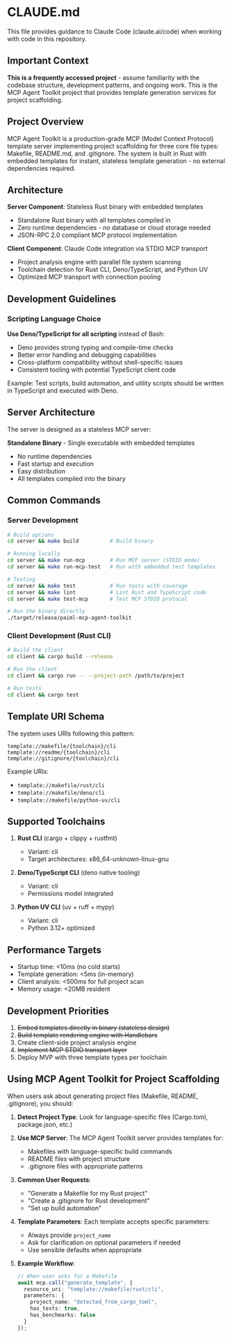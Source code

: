 # CLAUDE.md

This file provides guidance to Claude Code (claude.ai/code) when working with code in this repository.

## Important Context

**This is a frequently accessed project** - assume familiarity with the codebase structure, development patterns, and ongoing work. This is the MCP Agent Toolkit project that provides template generation services for project scaffolding.

## Project Overview

MCP Agent Toolkit is a production-grade MCP (Model Context Protocol) template server implementing project scaffolding for three core file types: Makefile, README.md, and .gitignore. The system is built in Rust with embedded templates for instant, stateless template generation - no external dependencies required.

## Architecture

**Server Component**: Stateless Rust binary with embedded templates
- Standalone Rust binary with all templates compiled in
- Zero runtime dependencies - no database or cloud storage needed
- JSON-RPC 2.0 compliant MCP protocol implementation

**Client Component**: Claude Code integration via STDIO MCP transport
- Project analysis engine with parallel file system scanning
- Toolchain detection for Rust CLI, Deno/TypeScript, and Python UV
- Optimized MCP transport with connection pooling

## Development Guidelines

### Scripting Language Choice

**Use Deno/TypeScript for all scripting** instead of Bash:
- Deno provides strong typing and compile-time checks
- Better error handling and debugging capabilities
- Cross-platform compatibility without shell-specific issues
- Consistent tooling with potential TypeScript client code

Example: Test scripts, build automation, and utility scripts should be written in TypeScript and executed with Deno.

## Server Architecture

The server is designed as a stateless MCP server:

**Standalone Binary** - Single executable with embedded templates
- No runtime dependencies
- Fast startup and execution
- Easy distribution
- All templates compiled into the binary

## Common Commands

### Server Development
```bash
# Build options
cd server && make build          # Build binary

# Running locally
cd server && make run-mcp        # Run MCP server (STDIO mode)
cd server && make run-mcp-test   # Run with embedded test templates

# Testing
cd server && make test           # Run tests with coverage
cd server && make lint           # Lint Rust and TypeScript code
cd server && make test-mcp       # Test MCP STDIO protocol

# Run the binary directly
./target/release/paiml-mcp-agent-toolkit
```

### Client Development (Rust CLI)
```bash
# Build the client
cd client && cargo build --release

# Run the client
cd client && cargo run -- --project-path /path/to/project

# Run tests
cd client && cargo test
```

## Template URI Schema

The system uses URIs following this pattern:
```
template://makefile/{toolchain}/cli
template://readme/{toolchain}/cli
template://gitignore/{toolchain}/cli
```

Example URIs:
- `template://makefile/rust/cli`
- `template://makefile/deno/cli`
- `template://makefile/python-uv/cli`

## Supported Toolchains

1. **Rust CLI** (cargo + clippy + rustfmt)
   - Variant: cli
   - Target architectures: x86_64-unknown-linux-gnu

2. **Deno/TypeScript CLI** (deno native tooling)
   - Variant: cli
   - Permissions model integrated

3. **Python UV CLI** (uv + ruff + mypy)
   - Variant: cli
   - Python 3.12+ optimized

## Performance Targets

- Startup time: <10ms (no cold starts)
- Template generation: <5ms (in-memory)
- Client analysis: <500ms for full project scan
- Memory usage: <20MB resident

## Development Priorities

1. ~~Embed templates directly in binary (stateless design)~~
2. ~~Build template rendering engine with Handlebars~~
3. Create client-side project analysis engine
4. ~~Implement MCP STDIO transport layer~~
5. Deploy MVP with three template types per toolchain

## Using MCP Agent Toolkit for Project Scaffolding

When users ask about generating project files (Makefile, README, .gitignore), you should:

1. **Detect Project Type**: Look for language-specific files (Cargo.toml, package.json, etc.)
2. **Use MCP Server**: The MCP Agent Toolkit server provides templates for:
   - Makefiles with language-specific build commands
   - README files with project structure
   - .gitignore files with appropriate patterns

3. **Common User Requests**:
   - "Generate a Makefile for my Rust project"
   - "Create a .gitignore for Rust development"
   - "Set up build automation"

4. **Template Parameters**: Each template accepts specific parameters:
   - Always provide `project_name`
   - Ask for clarification on optional parameters if needed
   - Use sensible defaults when appropriate

5. **Example Workflow**:
   ```typescript
   // When user asks for a Makefile
   await mcp.call("generate_template", {
     resource_uri: "template://makefile/rust/cli",
     parameters: {
       project_name: "detected_from_cargo_toml",
       has_tests: true,
       has_benchmarks: false
     }
   });
   ```